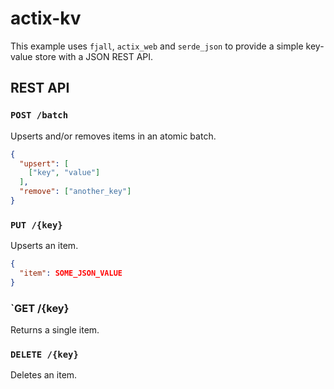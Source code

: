 # actix-kv

This example uses `fjall`, `actix_web` and `serde_json` to provide a simple key-value store with a JSON REST API.

## REST API

### `POST /batch`

Upserts and/or removes items in an atomic batch.

```json
{
  "upsert": [
    ["key", "value"]
  ],
  "remove": ["another_key"]
}
```

### `PUT /{key}`

Upserts an item.

```json
{
  "item": SOME_JSON_VALUE
}
```

### `GET /{key}

Returns a single item.

### `DELETE /{key}`

Deletes an item.
